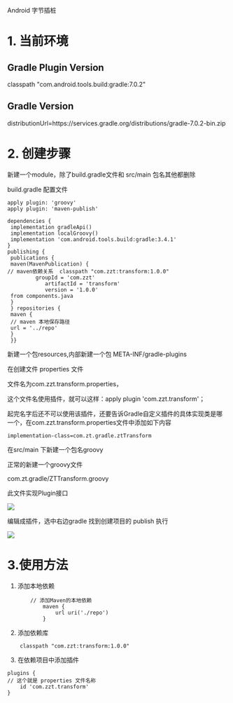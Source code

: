 Android 字节插桩

# 1. 当前环境

## Gradle Plugin Version

classpath "com.android.tools.build:gradle:7.0.2"

## Gradle Version

distributionUrl=https\://services.gradle.org/distributions/gradle-7.0.2-bin.zip

# 2. 创建步骤

新建一个module，除了build.gradle文件和 src/main 包名其他都删除

build.gradle 配置文件

```
apply plugin: 'groovy'  
apply plugin: 'maven-publish'

dependencies {  
 implementation gradleApi()  
 implementation localGroovy()  
 implementation 'com.android.tools.build:gradle:3.4.1'  
}  
publishing {  
 publications {  
 maven(MavenPublication) {  
// maven依赖关系  classpath "com.zzt:transform:1.0.0"
         groupId = 'com.zzt'
            artifactId = 'transform'
            version = '1.0.0'
 from components.java  
 }  
 } repositories {  
 maven {  
 // maven 本地保存路径
 url = '../repo'  
 }  
 }}
```

新建一个包resources,内部新建一个包 META-INF/gradle-plugins

在创建文件 properties 文件

文件名为com.zzt.transform.properties，

这个文件名使用插件，就可以这样：apply plugin 'com.zzt.transform'；

起完名字后还不可以使用该插件，还要告诉Gradle自定义插件的具体实现类是哪一个，在com.zzt.transform.properties文件中添加如下内容

```
implementation-class=com.zt.gradle.ztTransform
```

在src/main 下新建一个包名groovy

正常的新建一个groovy文件

com.zt.gradle/ZTTransform.groovy

此文件实现Plugin接口

![](https://gitee.com/ZeTing/UploadImg/raw/main/img/微信截图_20220412211317.png)

编辑成插件，选中右边gradle 找到创建项目的 publish 执行

![](https://gitee.com/ZeTing/UploadImg/raw/main/img/微信截图_20220412212718.png)

# 3.使用方法

1. 添加本地依赖
   
   ```
       // 添加Maven的本地依赖
           maven {
               url uri('./repo')
           }
   ```

2. 添加依赖库

```
    classpath "com.zzt:transform:1.0.0"
```

3. 在依赖项目中添加插件

```
plugins {
// 这个就是 properties 文件名称
    id 'com.zzt.transform'
}
```
